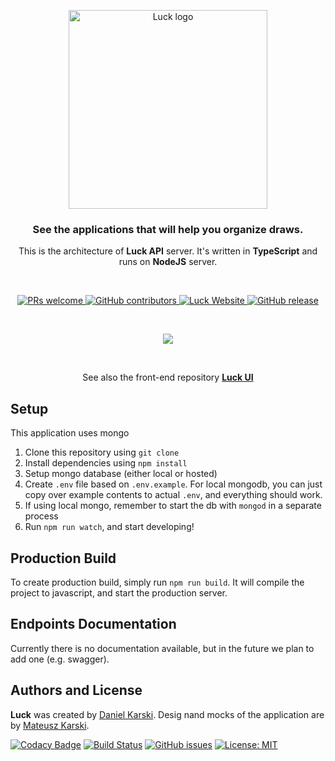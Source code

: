 <p align="center">
  <a href="https://luck.org.pl">
    <img src="https://i.ibb.co/QHvvB0J/api-1.png" width="318px" alt="Luck logo" />
  </a>
</p>
<h3 align="center">See the applications that will help you organize draws.</h3>
<p align="center">This is the architecture of <b>Luck API</b> server. It's written in <b>TypeScript</b> and runs on <b>NodeJS</b> server.</p>
<br />
<p align="center">

  <a href="https://github.com/luck-js/luck-api/contributors">
    <img alt="PRs welcome" src="https://img.shields.io/badge/PRs-welcome-brightgreen">
  </a>

  <a href="https://github.com/luck-js/luck-api/contributors">
    <img alt="GitHub contributors" src="https://img.shields.io/github/contributors/luck-js/luck-api">
  </a>

  <a href="https://luck.org.pl">
    <img alt="Luck Website" src="https://img.shields.io/website/https/luck.org.pl">
  </a>

  <a href="https://github.com/luck-js/luck-api/releases">
    <img alt="GitHub release" src="https://img.shields.io/github/release/luck-js/luck-api">
  </a>
  
</p>

<br>

<p align="center">
  <a href="https://luck.org.pl">
    <img src="https://i.ibb.co/ZS4hZBx/Screenshot-2019-08-12-at-19-37-55.png" />
  </a>
</p>

<br>

<p align="center">See also the front-end repository  <b><a href="https://github.com/luck-js/luck-ui">Luck UI</a></b></p>

## Setup

This application uses mongo

1. Clone this repository using `git clone`
2. Install dependencies using `npm install`
3. Setup mongo database (either local or hosted)
4. Create `.env` file based on `.env.example`. For local mongodb, you can just copy over example contents to actual `.env`, and everything should work.
5. If using local mongo, remember to start the db with `mongod` in a separate process
6. Run `npm run watch`, and start developing!

## Production Build

To create production build, simply run `npm run build`. It will compile the project to javascript, and start the production server.

## Endpoints Documentation

Currently there is no documentation available, but in the future we plan to add one (e.g. swagger).

## Authors and License

**Luck** was created by [Daniel Karski](https://github.com/dkarski). Desig nand mocks of the application are by [Mateusz Karski](https://www.behance.net/user/?username=MateuszKarski).

[![Codacy Badge](https://api.codacy.com/project/badge/Grade/4d0551b7c8fd4cb09133f9e518707030)](https://www.codacy.com/app/dkarski/luck-api?utm_source=github.com&utm_medium=referral&utm_content=luck-js/luck-api&utm_campaign=Badge_Grade)
[![Build Status](https://travis-ci.org/luck-js/luck-api.svg?branch=master)](https://travis-ci.org/luck-js/luck-api)
[![GitHub issues](https://img.shields.io/github/issues/luck-js/luck-api)](https://github.com/luck-js/luck-api/issues)
[![License: MIT](https://img.shields.io/badge/License-MIT-blue.svg)](https://opensource.org/licenses/MIT)
